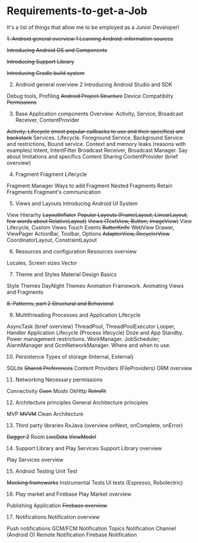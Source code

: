 # Requirements-to-get-a-Job
It's a list of things that allow me to be employed as a Junior Developer!

~~1. Android general overview 1 Learning Android: information sources~~

 ~~Introducing Android OS and Components~~
 
 ~~Introducing Support Library~~
 
 ~~Introducing Gradle build system~~

2. Android general overview 2 Introducing Android Studio and SDK

 Debug tools, Profiling
 ~~Android Project Structure~~
 Device Compatibilty
 ~~Permissions~~

3. Base Application components Overview: Activity, Service, Broadcast Receiver, ContentProvider

 ~~Activity. Lifecycle (most popular callbacks to use and their specifics) and backstack~~
 Services. Lifecycle. Foreground Service, Background Service and restrictions, Bound service.
 Context and memory leaks (reasons with examples)
 Intent, IntentFilter
 Broadcast Receiver, Broadcast Manager. Say about limitations and specifics
 Content Sharing
 ContentProvider (brief overview)

4. Fragment Fragment Lifecycle

 Fragment Manager
 Ways to add Fragment
 Nested Fragments
 Retain Fragments
 Fragment's communication

5. Views and Layouts Introducing Android UI System

 View Hierarhy
 ~~LayoutInflater~~
 ~~Popular Layouts (FrameLayout, LinearLayout, few words about RelativeLayout)~~
 ~~Views (TextView, Button, ImageView)~~
 View Lifecycle, Custom Views
 Touch Events
 ~~ButterKnife~~
 WebView
 Drawer, ViewPager
 ActionBar, Toolbar, Options
 ~~AdapterView, RecyclerView~~
 CoordinatorLayout, ConstraintLayout

6. Resources and configuration Resources overview

 Locales, Screen sizes
 Vector

7. Theme and Styles Material Design Basics

 Style
 Themes
 DayNight Themes
 Animation Framework. Animating Views and Fragments

~~8. Patterns, part 2 Structural and Behavioral~~

9. Multithreading Processes and Application Lifecycle

 AsyncTask (brief overview)
 ThreadPool, ThreadPoolExecutor
 Looper, Handler
 Application Lifecycle (Process lifecycle)
 Doze and App Standby. Power management restrictions.
 WorkManager. JobScheduler, AlarmManager and GcmNetworkManager. Where and when to use.

10. Persistence Types of storage (Internal, External)

 SQLite
 ~~Shared Preferences~~
 Content Providers (FileProviders)
 ORM overview

11. Networking Necessary permissions

 Connectivity
 ~~Gson~~
 Moshi
 OkHttp
 ~~Retrofit~~

12. Architecture principles General Architecture principles

 MVP
 ~~MVVM~~
 Clean Architecture

13. Third party libraries RxJava (overview onNext, onComplete, onError)

 ~~Dagger 2~~
 Room
 ~~LiveData~~
 ~~ViewModel~~

14. Support Library and Play Services Support Library overview

 Play Services overview

15. Android Testing Unit Test

 ~~Mocking frameworks~~
 Instrumental Tests
 UI tests (Espresso, Robolectric)

16. Play market and Firebase Play Market overview

 Publishing Application
 ~~Firebase overview~~

17. Notifications Notification overview

 Push notifications GCM/FCM
 Notification Topics
 Notification Channel (Android O)
 Remote Notification
 Firebase Notification
